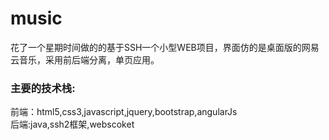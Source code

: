 # music
花了一个星期时间做的的基于SSH一个小型WEB项目，界面仿的是桌面版的网易云音乐，采用前后端分离，单页应用。

### 主要的技术栈:
前端：html5,css3,javascript,jquery,bootstrap,angularJs  
后端:java,ssh2框架,webscoket

